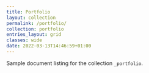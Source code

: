 ```yaml
---
title: Portfolio
layout: collection
permalink: /portfolio/
collection: portfolio
entries_layout: grid
classes: wide
date: 2022-03-13T14:46:59+01:00
---
```


Sample document listing for the collection `_portfolio`.
